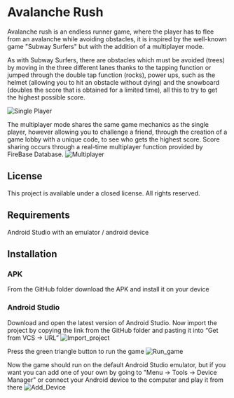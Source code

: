 # Avalanche Rush

Avalanche rush is an endless runner game, where the player has to flee from an avalanche while avoiding obstacles, it is inspired by the well-known game "Subway Surfers" but with the addition of a multiplayer mode.

As with Subway Surfers, there are obstacles which must be avoided (trees) by moving in the three different lanes thanks to the tapping function or jumped through the double tap function (rocks), power ups, such as the helmet (allowing you to hit an obstacle without dying) and the snowboard (doubles the score that is obtained for a limited time), all this to try to get the highest possible score.

![Single Player](assets/singleplayer.png)

The multiplayer mode shares the same game mechanics as the single player, however allowing you to challenge a friend, through the creation of a game lobby with a unique code, to see who gets the highest score.
Score sharing occurs through a real-time multiplayer function provided by FireBase Database.
![Multiplayer](assets/multiplayer.png)



## License
This project is available under a closed license. All rights reserved.

## Requirements
Android Studio with an emulator / android device

## Installation
### APK
From the GitHub folder download the APK and install it on your device


### Android Studio
Download and open the latest version of Android Studio. Now import the project by copying the link from the GitHub folder and pasting it into “Get from VCS -> URL”
![Import_project](assets/importproject.png)

Press the green triangle button to run the game
![Run_game](assets/rungame.png)

Now the game should run on the default Android Studio emulator, but if you want you can add one of your own by going to "Menu -> Tools -> Device Manager" or connect your Android device to the computer and play it from there
![Add_Device](assets/adddevice.png)
